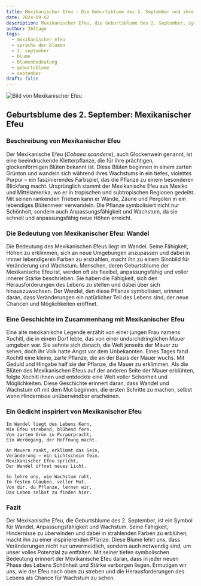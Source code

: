 ```yaml
---
title: Mexikanischer Efeu - Die Geburtsblume des 2. September und ihre Bedeutung
date: 2024-09-02
description: Mexikanischer Efeu, die Geburtsblume des 2. September, symbolisiert Wandel. Erfahre mehr über ihre Geschichte, Bedeutung und Symbolik in der Sprache der Blumen.
author: 365tage
tags:
  - mexikanischer efeu
  - sprache der blumen
  - 2. september
  - blume
  - blumenbedeutung
  - geburtsblume
  - september
draft: false
---
```


![Bild von Mexikanischer Efeu](https://cdn.pixabay.com/photo/2018/12/27/07/16/cobia-3897121_640.jpg#center)


## Geburtsblume des 2. September: Mexikanischer Efeu

### Beschreibung von Mexikanischer Efeu

Der Mexikanische Efeu (_Cobaea scandens_), auch Glockenwein genannt, ist eine beeindruckende Kletterpflanze, die für ihre prächtigen, glockenförmigen Blüten bekannt ist. Diese Blüten beginnen in einem zarten Grünton und wandeln sich während ihres Wachstums in ein tiefes, violettes Purpur – ein faszinierendes Farbspiel, das die Pflanze zu einem besonderen Blickfang macht. Ursprünglich stammt der Mexikanische Efeu aus Mexiko und Mittelamerika, wo er in tropischen und subtropischen Regionen gedeiht. Mit seinen rankenden Trieben kann er Wände, Zäune und Pergolen in ein lebendiges Blütenmeer verwandeln. Die Pflanze symbolisiert nicht nur Schönheit, sondern auch Anpassungsfähigkeit und Wachstum, da sie schnell und anpassungsfähig neue Höhen erreicht.

### Die Bedeutung von Mexikanischer Efeu: Wandel

Die Bedeutung des Mexikanischen Efeus liegt im Wandel. Seine Fähigkeit, Höhen zu erklimmen, sich an neue Umgebungen anzupassen und dabei in immer lebendigeren Farben zu erstrahlen, macht ihn zu einem Sinnbild für Veränderung und Wachstum. Menschen, deren Geburtsblume der Mexikanische Efeu ist, werden oft als flexibel, anpassungsfähig und voller innerer Stärke beschrieben. Sie haben die Fähigkeit, sich den Herausforderungen des Lebens zu stellen und dabei über sich hinauszuwachsen. Der Wandel, den diese Pflanze symbolisiert, erinnert daran, dass Veränderungen ein natürlicher Teil des Lebens sind, der neue Chancen und Möglichkeiten eröffnet.

### Eine Geschichte im Zusammenhang mit Mexikanischer Efeu

Eine alte mexikanische Legende erzählt von einer jungen Frau namens Xochitl, die in einem Dorf lebte, das von einer undurchdringlichen Mauer umgeben war. Sie sehnte sich danach, die Welt jenseits der Mauer zu sehen, doch ihr Volk hatte Angst vor dem Unbekannten. Eines Tages fand Xochitl eine kleine, zarte Pflanze, die an der Basis der Mauer wuchs. Mit Geduld und Hingabe half sie der Pflanze, die Mauer zu erklimmen. Als die Blüten des Mexikanischen Efeus auf der anderen Seite der Mauer erblühten, folgte Xochitl ihnen und entdeckte eine Welt voller Schönheit und Möglichkeiten. Diese Geschichte erinnert daran, dass Wandel und Wachstum oft mit dem Mut beginnen, die ersten Schritte zu machen, selbst wenn Hindernisse unüberwindbar erscheinen.

### Ein Gedicht inspiriert von Mexikanischer Efeu

```
Im Wandel liegt des Lebens Kern,  
Wie Efeu strebend, blühend fern.  
Von zartem Grün zu Purpurpracht,  
Ein Werdegang, der Hoffnung macht.  

An Mauern rankt, erklimmt das Sein,  
Veränderung – ein Lichtschein fein.  
Mexikanischer Efeu spricht,  
Der Wandel öffnet neues Licht.  

So lehre uns, wie Wachstum ruht,  
Im festen Glauben, voller Mut.  
Von dir, du Pflanze, lernen wir,  
Das Leben selbst zu finden hier.  
```

### Fazit

Der Mexikanische Efeu, die Geburtsblume des 2. September, ist ein Symbol für Wandel, Anpassungsfähigkeit und Wachstum. Seine Fähigkeit, Hindernisse zu überwinden und dabei in strahlenden Farben zu erblühen, macht ihn zu einer inspirierenden Pflanze. Diese Blume lehrt uns, dass Veränderungen nicht nur unvermeidlich, sondern auch notwendig sind, um unser volles Potenzial zu entfalten. Mit seiner tiefen symbolischen Bedeutung erinnert der Mexikanische Efeu daran, dass in jeder neuen Phase des Lebens Schönheit und Stärke verborgen liegen. Ermutigen wir uns, wie der Efeu nach oben zu streben und die Herausforderungen des Lebens als Chance für Wachstum zu sehen.